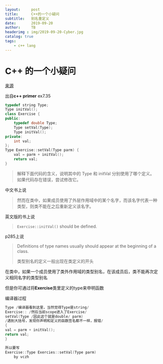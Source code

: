 ```yaml
---
layout:     post
title:      C++的一个小疑问
subtitle:   别名重定义
date:       2019-09-20
author:     TB
headerimg : img/2019-09-20-Cyber.jpg
catalog: true
tags:
    - c++ lang
---
```

# C++ 的一个小疑问

[来源](https://github.com/Mooophy/Cpp-Primer/issues/390)

出自**c++ primer**  ex7.35

```c++
typedef string Type;
Type initVal(); 
class Exercise {
public:
    typedef double Type;
    Type setVal(Type);
    Type initVal(); 
private:
    int val;
};
Type Exercise::setVal(Type parm) { 
    val = parm + initVal();     
    return val;
}
```

> 解释下面代码的含义，说明其中的 Type 和 initVal 分别使用了哪个定义。如果代码存在错误，尝试修改它。



中文书上说

> 然而在类中，如果成员使用了外层作用域中的某个名字，而该名字代表一种类型，则类不能在之后重新定义该名字。



英文版的书上说

> `Exercise::initVal()` should be defined.

p285上说

> Definitions of type names usually should appear at the beginning of a class.
>
> 类型别名的定义一般出现在类定义的开头

在类中，如果一个成员使用了类外作用域的类型别名，在该成员后，类不能再次定义相同名字的类型别名

但是你可通过将**Exercise**类里定义的type来申明函数

编译器过程

```c++
Type /编译器看到这里，当然觉得Type是string/
Exercise:: /然后当前scope进入了Exercise/
setVal(Type /因此这个就是double/ parm)
/遇到大括号，发现你声明和定义的函数签名都不一样，报错/
{
val = parm + initVal();
return val;
}

所以要写
Exercise::Type Exercies::setVal(Type parm)
    by vczh
```

